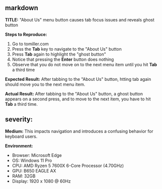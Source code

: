 ## markdown

**TITLE:** "About Us" menu button causes tab focus issues and reveals ghost button

**Steps to Reproduce:**
1. Go to tomiller.com
2. Press the **Tab** key to navigate to the "About Us" button
3. Press **Tab** again to highlight the "ghost button"
4. Notice that pressing the **Enter** button does nothing
5. Observe that you do not move on to the next menu item until you hit **Tab** a third time

**Expected Result:**
After tabbing to the "About Us" button, htting tab again should move you to the next menu item.

**Actual Result:**
After tabbing to the "About Us" button, a ghost button appears on a second press, and to move to the next item, you have to hit **Tab** a third time.

## severity: 
**Medium:** 
This impacts navigation and introduces a confusing behavior for keyboard users.

**Environment:**
- Browser: Microsoft Edge
- OS: Windows 11 Pro
- CPU: AMD Ryzen 5 7600X 6-Core Processor (4.70GHz)
- GPU: B650 EAGLE AX
- RAM: 32GB
- Display: 1920 x 1080 @ 60Hz
